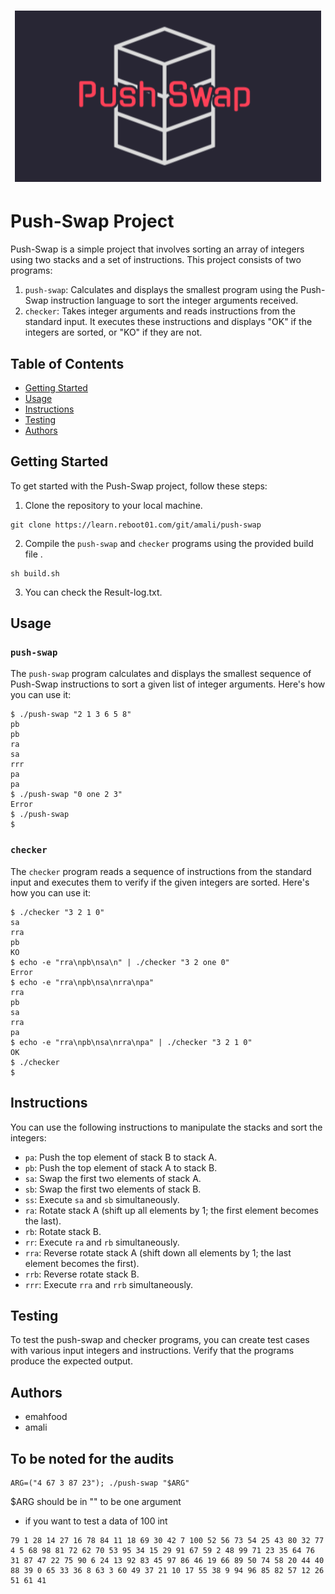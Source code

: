 <h1 align=center>

![Push-swap](PushSwap.png)

</h1>


# Push-Swap Project

Push-Swap is a simple project that involves sorting an array of integers using two stacks and a set of instructions. This project consists of two programs:

1. `push-swap`: Calculates and displays the smallest program using the Push-Swap instruction language to sort the integer arguments received.
2. `checker`: Takes integer arguments and reads instructions from the standard input. It executes these instructions and displays "OK" if the integers are sorted, or "KO" if they are not.

## Table of Contents

- [Getting Started](#getting-started)
- [Usage](#usage)
- [Instructions](#instructions)
- [Testing](#testing)
- [Authors](#authors)

## Getting Started

To get started with the Push-Swap project, follow these steps:

1. Clone the repository to your local machine.

```console 
git clone https://learn.reboot01.com/git/amali/push-swap
```

2. Compile the `push-swap` and `checker` programs using the provided build file .
```console
sh build.sh
```
3. You can check the Result-log.txt.

## Usage

### `push-swap`

The `push-swap` program calculates and displays the smallest sequence of Push-Swap instructions to sort a given list of integer arguments. Here's how you can use it:

```console
$ ./push-swap "2 1 3 6 5 8"
pb
pb
ra
sa
rrr
pa
pa
$ ./push-swap "0 one 2 3"
Error
$ ./push-swap
$
```
### `checker`

The `checker` program reads a sequence of instructions from the standard input and executes them to verify if the given integers are sorted. Here's how you can use it:

```console
$ ./checker "3 2 1 0"
sa
rra
pb
KO
$ echo -e "rra\npb\nsa\n" | ./checker "3 2 one 0"
Error
$ echo -e "rra\npb\nsa\nrra\npa"
rra
pb
sa
rra
pa
$ echo -e "rra\npb\nsa\nrra\npa" | ./checker "3 2 1 0"
OK
$ ./checker
$
```
## Instructions

You can use the following instructions to manipulate the stacks and sort the integers:

- `pa`: Push the top element of stack B to stack A.
- `pb`: Push the top element of stack A to stack B.
- `sa`: Swap the first two elements of stack A.
- `sb`: Swap the first two elements of stack B.
- `ss`: Execute `sa` and `sb` simultaneously.
- `ra`: Rotate stack A (shift up all elements by 1; the first element becomes the last).
- `rb`: Rotate stack B.
- `rr`: Execute `ra` and `rb` simultaneously.
- `rra`: Reverse rotate stack A (shift down all elements by 1; the last element becomes the first).
- `rrb`: Reverse rotate stack B.
- `rrr`: Execute `rra` and `rrb` simultaneously.

## Testing

To test the push-swap and checker programs, you can create test cases with various input integers and instructions. Verify that the programs produce the expected output.

## Authors

- emahfood
- amali

 
## To be noted for the audits
```
ARG=("4 67 3 87 23"); ./push-swap "$ARG" 
```
$ARG should be in "" to be one argument 

- if you want to test a data of 100 int
```
79 1 28 14 27 16 78 84 11 18 69 30 42 7 100 52 56 73 54 25 43 80 32 77 4 5 68 98 81 72 62 70 53 95 34 15 29 91 67 59 2 48 99 71 23 35 64 76 31 87 47 22 75 90 6 24 13 92 83 45 97 86 46 19 66 89 50 74 58 20 44 40 88 39 0 65 33 36 8 63 3 60 49 37 21 10 17 55 38 9 94 96 85 82 57 12 26 51 61 41
```